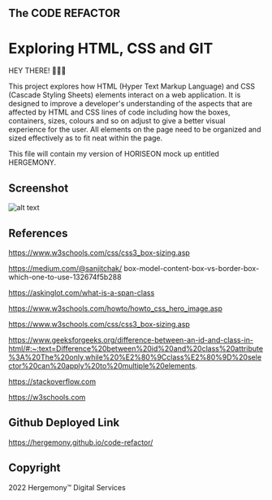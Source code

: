 ## The CODE REFACTOR ##
# Exploring HTML, CSS and GIT #

HEY THERE! 👋🧑‍💻

This project explores how HTML (Hyper Text Markup Language) and CSS (Cascade Styling Sheets) elements interact on a web application. It is designed to improve a developer's understanding of the aspects that are affected by HTML and CSS lines of code including how the boxes, containers, sizes, colours and so on adjust to give a better visual experience for the user. All elements on the page need to be organized and sized effectively as to fit neat within the page.


This file will contain my version of HORISEON mock up entitled HERGEMONY.

 
## Screenshot
![alt text]()


## References
https://www.w3schools.com/css/css3_box-sizing.asp

https://medium.com/@sanjitchak/
box-model-content-box-vs-border-box-which-one-to-use-132674f5b288

https://askinglot.com/what-is-a-span-class

https://www.w3schools.com/howto/howto_css_hero_image.asp

https://www.w3schools.com/css/css3_box-sizing.asp

https://www.geeksforgeeks.org/difference-between-an-id-and-class-in-html/#:~:text=Difference%20between%20id%20and%20class%20attribute%3A%20The%20only,while%20%E2%80%9Cclass%E2%80%9D%20selector%20can%20apply%20to%20multiple%20elements.

https://stackoverflow.com

https://w3schools.com

## Github Deployed Link
https://hergemony.github.io/code-refactor/

## Copyright
2022 Hergemony™️ Digital Services
